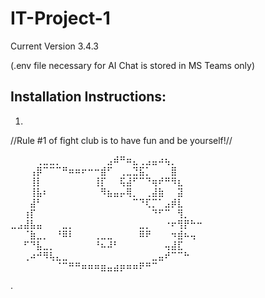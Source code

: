 # IT-Project-1
Current Version 3.4.3

(.env file necessary for AI Chat
is stored in MS Teams only)


## Installation Instructions:
1. 








//Rule #1 of fight club is
to have fun and be yourself!//


⠀⠀⠀⠀⢀⣀⣀⡀⠀⠀⠀⠀⠀⠀⠀⣠⠾⠛⠶⣄⢀⣠⣤⠴⢦⡀⠀⠀⠀⠀
⠀⠀⠀⢠⡿⠉⠉⠉⠛⠶⠶⠖⠒⠒⣾⠋⠀⢀⣀⣙⣯⡁⠀⠀⠀⣿⠀⠀⠀⠀
⠀⠀⠀⢸⡇⠀⠀⠀⠀⠀⠀⠀⠀⢸⡏⠀⠀⢯⣼⠋⠉⠙⢶⠞⠛⠻⣆⠀⠀⠀
⠀⠀⠀⢸⣧⠆⠀⠀⠀⠀⠀⠀⠀⠀⠻⣦⣤⡤⢿⡀⠀⢀⣼⣷⠀⠀⣽⠀⠀⠀
⠀⠀⠀⣼⠃⠀⠀⠀⠀⠀⠀⠀⠀⠀⠀⠀⠀⠀⠀⠉⠙⢏⡉⠁⣠⡾⣇⠀⠀⠀
⠀⠀⢰⡏⠀⠀⠀⠀⠀⠀⠀⠀⠀⠀⠀⠀⠀⠀⠀⠀⠀⠀⠙⠋⠉⠀⢻⡀⠀⠀
⣀⣠⣼⣧⣤⠀⠀⠀⣀⡀⠀⠀⠀⠀⠀⠀⠀⠀⠀⠀⣀⡀⠀⠀⠐⠖⢻⡟⠓⠒
⠀⠀⠈⣷⣀⡀⠀⠘⠿⠇⠀⠀⠀⢀⣀⣀⠀⠀⠀⠀⠿⠟⠀⠀⠀⠲⣾⠦⢤⠀
⠀⠀⠋⠙⣧⣀⡀⠀⠀⠀⠀⠀⠀⠘⠦⠼⠃⠀⠀⠀⠀⠀⠀⠀⢤⣼⣏⠀⠀⠀
⠀⠀⢀⠴⠚⠻⢧⣄⣀⠀⠀⠀⠀⠀⠀⠀⠀⠀⠀⠀⠀⠀⣀⣤⠞⠉⠉⠓⠀⠀
⠀⠀⠀⠀⠀⠀⠀⠈⠉⠛⠛⠶⠶⠶⣶⣤⣴⡶⠶⠶⠟⠛⠉⠀⠀⠀⠀⠀⠀







.
